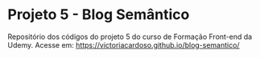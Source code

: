 # Projeto 5 - Blog Semântico #
Repositório dos códigos do projeto 5 do curso de Formação Front-end da Udemy.
Acesse em: https://victoriacardoso.github.io/blog-semantico/
